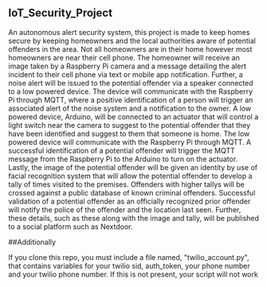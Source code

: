 ## IoT_Security_Project

An autonomous alert security system, this project is made to keep homes secure by keeping homeowners and the local authorities aware of potential offenders in the area. Not all homeowners are in their home however most homeowners are near their cell phone. The homeowner will receive an image taken by a Raspberry Pi camera and a message detailing the alert  incident to their cell phone via text or mobile app notification. Further, a noise alert will be issued to the potential offender via a speaker connected to a low powered device. The device will communicate with the Raspberry Pi through MQTT, where a positive identification of a person will trigger an associated alert of the noise system and a notification to the owner. A low powered device, Arduino, will be connected to an actuator that will control a light switch near the camera to suggest to the potential offender that they have been identified and suggest to them that someone is home. The low powered device will communicate with the Raspberry Pi through MQTT. A successful identification of a potential offender will trigger the MQTT message from the Raspberry Pi to the Arduino to turn on the actuator. Lastly, the image of the potential offender will be given an identity by use of facial recognition system that will allow the potential offender to develop a tally of times visited to the premises. Offenders with higher tallys will be crossed against a public database of known criminal offenders. Successful validation of a potential offender as an officially recognized prior offender will notify the police of the offender and the location last seen. Further, these details, such as these along with the image and tally, will be published to a social platform such as Nextdoor. 

##Additionally

If you clone this repo, you must include a file named, "twilio_account.py", that contains variables for your twilio sid, auth_token, your phone number and your twilio phone number. If this is not present, your script will not work
